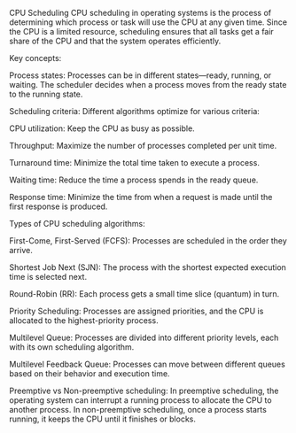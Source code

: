 CPU Scheduling
	CPU scheduling in operating systems is the process of determining which process or task will use the CPU at any given time. Since the CPU is a limited resource, scheduling ensures that all tasks get a fair share of the CPU and that the system operates efficiently.

Key concepts:

Process states: Processes can be in different states—ready, running, or waiting. The scheduler decides when a process moves from the ready state to the running state.

Scheduling criteria: Different algorithms optimize for various criteria:

CPU utilization: Keep the CPU as busy as possible.

Throughput: Maximize the number of processes completed per unit time.

Turnaround time: Minimize the total time taken to execute a process.

Waiting time: Reduce the time a process spends in the ready queue.

Response time: Minimize the time from when a request is made until the first response is produced.

Types of CPU scheduling algorithms:

First-Come, First-Served (FCFS): Processes are scheduled in the order they arrive.

Shortest Job Next (SJN): The process with the shortest expected execution time is selected next.

Round-Robin (RR): Each process gets a small time slice (quantum) in turn.

Priority Scheduling: Processes are assigned priorities, and the CPU is allocated to the highest-priority process.

Multilevel Queue: Processes are divided into different priority levels, each with its own scheduling algorithm.

Multilevel Feedback Queue: Processes can move between different queues based on their behavior and execution time.

Preemptive vs Non-preemptive scheduling: In preemptive scheduling, the operating system can interrupt a running process to allocate the CPU to another process. In non-preemptive scheduling, once a process starts running, it keeps the CPU until it finishes or blocks.

